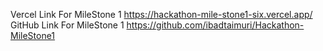 Vercel Link For MileStone 1 https://hackathon-mile-stone1-six.vercel.app/
GitHub Link For MileStone 1 https://github.com/ibadtaimuri/Hackathon-MileStone1
